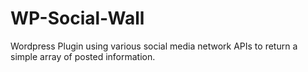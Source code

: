 # WP-Social-Wall
Wordpress Plugin using various social media network APIs to return a simple array of posted information.
